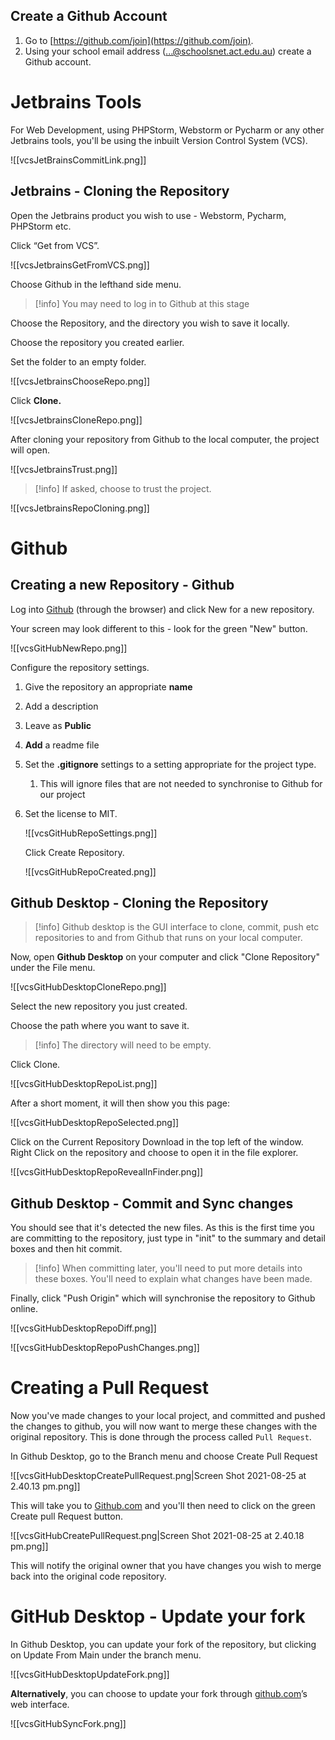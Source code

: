 
## Create a Github Account

1. Go to [https://github.com/join](https://github.com/join).
2. Using your school email address (...@schoolsnet.act.edu.au) create a Github account.

# Jetbrains Tools

For Web Development, using PHPStorm, Webstorm or Pycharm or any other Jetbrains tools, you'll be using the inbuilt Version Control System (VCS). 

![[vcsJetBrainsCommitLink.png]]

## Jetbrains - Cloning the Repository

Open the Jetbrains product you wish to use - Webstorm, Pycharm, PHPStorm etc.

Click “Get from VCS”. 

![[vcsJetbrainsGetFromVCS.png]]

Choose Github in the lefthand side menu.

> [!info] You may need to log in to Github at this stage


Choose the Repository, and the directory you wish to save it locally. 

Choose the repository you created earlier.

Set the folder to an empty folder.  

![[vcsJetbrainsChooseRepo.png]]

Click **Clone.**

![[vcsJetbrainsCloneRepo.png]]

After cloning your repository from Github to the local computer, the project will open.

![[vcsJetbrainsTrust.png]]

> [!info]  If asked, choose to trust the project.


![[vcsJetbrainsRepoCloning.png]]

# Github

## Creating a new Repository - Github

Log into [Github](https://github.com/) (through the browser) and click New for a new repository.

Your screen may look different to this - look for the green "New" button.

![[vcsGitHubNewRepo.png]]

Configure the repository settings.

1. Give the repository an appropriate **name**
2. Add a description
3. Leave as **Public**
4. **Add** a readme file
5. Set the **.gitignore** settings to a setting appropriate for the project type.
    1. This will ignore files that are not needed to synchronise to Github for our project
6. Set the license to MIT.
    
    ![[vcsGitHubRepoSettings.png]]
    
    Click Create Repository.
    
    ![[vcsGitHubRepoCreated.png]]
    

## Github Desktop - Cloning the Repository

> [!info] Github desktop is the GUI interface to clone, commit, push etc repositories to and from Github that runs on your local computer.


Now, open **Github Desktop** on your computer and click "Clone Repository" under the File menu.

![[vcsGitHubDesktopCloneRepo.png]]

Select the new repository you just created.

Choose the path where you want to save it. 

> [!info] The directory will need to be empty.


Click Clone.

![[vcsGitHubDesktopRepoList.png]]

After a short moment, it will then show you this page:

![[vcsGitHubDesktopRepoSelected.png]]

Click on the Current Repository Download in the top left of the window. Right Click on the repository and choose to open it in the file explorer.

![[vcsGitHubDesktopRepoRevealInFinder.png]]

## Github Desktop - Commit and Sync changes

You should see that it's detected the new files. As this is the first time you are committing to the repository, just type in "init" to the summary and detail boxes and then hit commit.

> [!info] When committing later, you'll need to put more details into these boxes. You'll need to explain what changes have been made.


Finally, click "Push Origin" which will synchronise the repository to Github online.

![[vcsGitHubDesktopRepoDiff.png]]

![[vcsGitHubDesktopRepoPushChanges.png]]

# Creating a Pull Request

Now you've made changes to your local project, and committed and pushed the changes to github, you will now want to merge these changes with the original repository. This is done through the process called `Pull Request`.

In Github Desktop, go to the Branch menu and choose Create Pull Request

![[vcsGitHubDesktopCreatePullRequest.png|Screen Shot 2021-08-25 at 2.40.13 pm.png]]

This will take you to [Github.com](http://github.com) and you'll then need to click on the green Create pull Request button.

![[vcsGitHubCreatePullRequest.png|Screen Shot 2021-08-25 at 2.40.18 pm.png]]

This will notify the original owner that you have changes you wish to merge back into the original code repository.

# GitHub Desktop - Update your fork

In Github Desktop, you can update your fork of the repository, but clicking on Update From Main under the branch menu.

![[vcsGitHubDesktopUpdateFork.png]]

**Alternatively**, you can choose to update your fork through [github.com](http://github.com)’s web interface.

![[vcsGitHubSyncFork.png]]